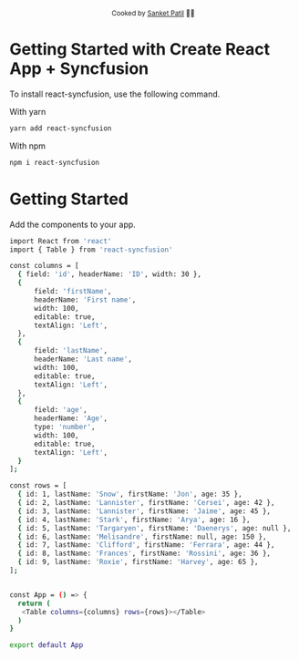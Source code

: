<div align="center">
  <sub>Cooked by <a href="https://patilsanket.in/">Sanket Patil</a> 👨‍🍳</sub>
</div>

# Getting Started with Create React App + Syncfusion
To install react-syncfusion, use the following command.

With yarn 
```sh
yarn add react-syncfusion
```
With npm 

```sh
npm i react-syncfusion
```


# Getting Started

Add the components to your app. 


```sh
import React from 'react'
import { Table } from 'react-syncfusion'

const columns = [
  { field: 'id', headerName: 'ID', width: 30 },
  {
      field: 'firstName',
      headerName: 'First name',
      width: 100,
      editable: true,
      textAlign: 'Left',
  },
  {
      field: 'lastName',
      headerName: 'Last name',
      width: 100,
      editable: true,
      textAlign: 'Left',
  },
  {
      field: 'age',
      headerName: 'Age',
      type: 'number',
      width: 100,
      editable: true,
      textAlign: 'Left',
  }
];

const rows = [
  { id: 1, lastName: 'Snow', firstName: 'Jon', age: 35 },
  { id: 2, lastName: 'Lannister', firstName: 'Cersei', age: 42 },
  { id: 3, lastName: 'Lannister', firstName: 'Jaime', age: 45 },
  { id: 4, lastName: 'Stark', firstName: 'Arya', age: 16 },
  { id: 5, lastName: 'Targaryen', firstName: 'Daenerys', age: null },
  { id: 6, lastName: 'Melisandre', firstName: null, age: 150 },
  { id: 7, lastName: 'Clifford', firstName: 'Ferrara', age: 44 },
  { id: 8, lastName: 'Frances', firstName: 'Rossini', age: 36 },
  { id: 9, lastName: 'Roxie', firstName: 'Harvey', age: 65 },
];


const App = () => {
  return (
   <Table columns={columns} rows={rows}></Table>
  )
}

export default App
```
